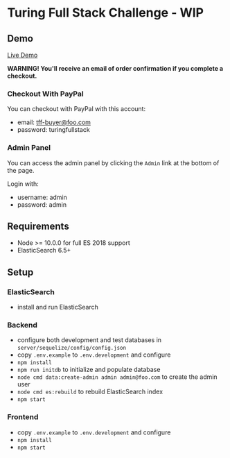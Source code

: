 # Turing Full Stack Challenge - WIP

## Demo

[Live Demo](https://turing-fullstack-challenge.juwal.id/)

**WARNING! You'll receive an email of order confirmation if you complete a checkout.**

### Checkout With PayPal

You can checkout with PayPal with this account:
  - email: tff-buyer@foo.com
  - password: turingfullstack

### Admin Panel

You can access the admin panel by clicking the `Admin` link at the bottom of the page.

Login with:
  - username: admin
  - password: admin

## Requirements

- Node >= 10.0.0 for full ES 2018 support
- ElasticSearch 6.5+

## Setup

### ElasticSearch
 - install and run ElasticSearch

### Backend

- configure both development and test databases in `server/sequelize/config/config.json`
- copy `.env.example` to `.env.development` and configure
- `npm install`
- `npm run initdb` to initialize and populate database
- `node cmd data:create-admin admin admin@foo.com` to create the admin user
- `node cmd es:rebuild` to rebuild ElasticSearch index
- `npm start`

### Frontend

- copy `.env.example` to `.env.development` and configure
- `npm install`
- `npm start`